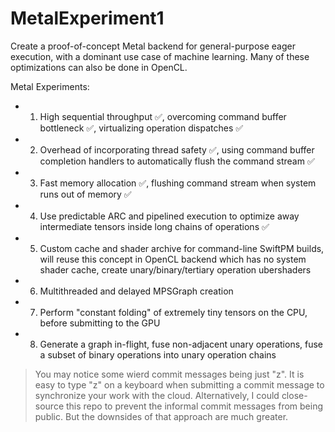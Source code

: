 # MetalExperiment1

Create a proof-of-concept Metal backend for general-purpose eager execution, with a dominant use case of machine learning. Many of these optimizations can also be done in OpenCL.

Metal Experiments:
- 1) High sequential throughput :white_check_mark:, overcoming command buffer bottleneck :white_check_mark:, virtualizing operation dispatches :white_check_mark:
- 2) Overhead of incorporating thread safety :white_check_mark:, using command buffer completion handlers to automatically flush the command stream :white_check_mark:
- 3) Fast memory allocation :white_check_mark:, flushing command stream when system runs out of memory :white_check_mark:
- 4) Use predictable ARC and pipelined execution to optimize away intermediate tensors inside long chains of operations :white_check_mark:
- 5) Custom cache and shader archive for command-line SwiftPM builds, will reuse this concept in OpenCL backend which has no system shader cache, create unary/binary/tertiary operation ubershaders
- 6) Multithreaded and delayed MPSGraph creation
- 7) Perform "constant folding" of extremely tiny tensors on the CPU, before submitting to the GPU
- 8) Generate a graph in-flight, fuse non-adjacent unary operations, fuse a subset of binary operations into unary operation chains

> You may notice some wierd commit messages being just "z". It is easy to type "z" on a keyboard when submitting a commit message to synchronize your work with the cloud. Alternatively, I could close-source this repo to prevent the informal commit messages from being public. But the downsides of that approach are much greater.

